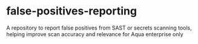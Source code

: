 # false-positives-reporting
A repository to report false positives from SAST or secrets scanning tools, helping improve scan accuracy and relevance for Aqua enterprise only
